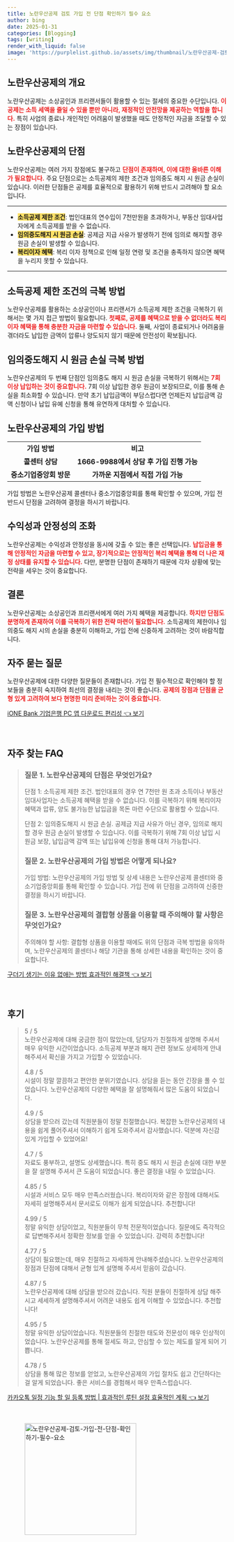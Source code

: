 ```yaml
---
title: 노란우산공제 검토 가입 전 단점 확인하기 필수 요소
author: bing
date: 2025-01-31
categories: [Blogging]
tags: [writing]
render_with_liquid: false
image: 'https://purplelist.github.io/assets/img/thumbnail/노란우산공제-검토-가입-전-단점-확인하기-필수-요소.webp'
---
```



<h2 id='노란우산공제의 개요'>노란우산공제의 개요</h2>

<p>노란우산공제는 소상공인과 프리랜서들이 활용할 수 있는 절세의 중요한 수단입니다. <b><span style="color: #ee2323;">이 공제는 소득 세액을 줄일 수 있을 뿐만 아니라, 재정적인 안전망을 제공하는 역할을 합니다.</span></b> 특히 사업의 종료나 개인적인 어려움이 발생했을 때도 안정적인 자금을 조달할 수 있는 장점이 있습니다.</p>

<h2 id='노란우산공제의 단점'>노란우산공제의 단점</h2>

<p>노란우산공제는 여러 가지 장점에도 불구하고 <b><span style="color: #ee2323;">단점이 존재하며, 이에 대한 올바른 이해가 필요합니다.</span></b> 주요 단점으로는 소득공제의 제한 조건과 임의중도 해지 시 원금 손실이 있습니다. 이러한 단점들은 공제를 효율적으로 활용하기 위해 반드시 고려해야 할 요소입니다.</p>

<hr />

<ul>
    <li><b><span style="background-color: #ffe066;">소득공제 제한 조건</span></b>: 법인대표의 연수입이 7천만원을 초과하거나, 부동산 임대사업자에게 소득공제를 받을 수 없습니다.</li>
    <li><b><span style="background-color: #ffe066;">임의중도해지 시 원금 손실</span></b>: 공제금 지급 사유가 발생하기 전에 임의로 해지할 경우 원금 손실이 발생할 수 있습니다.</li>
    <li><b><span style="background-color: #ffe066;">복리이자 혜택</span></b>: 복리 이자 정책으로 인해 일정 연령 및 조건을 충족하지 않으면 혜택을 누리지 못할 수 있습니다.</li>
</ul>

<hr />

<h2 id='소득공제 제한 조건의 극복 방법'>소득공제 제한 조건의 극복 방법</h2>

<p>노란우산공제를 활용하는 소상공인이나 프리랜서가 소득공제 제한 조건을 극복하기 위해서는 몇 가지 접근 방법이 필요합니다. <b><span style="color: #ee2323;">첫째로, 공제를 혜택으로 받을 수 없더라도 복리이자 혜택을 통해 충분한 자금을 마련할 수 있습니다.</span></b> 둘째, 사업이 종료되거나 어려움을 겪더라도 납입한 금액이 압류나 양도되지 않기 때문에 안전성이 확보됩니다.</p>

<h2 id='임의중도해지 시 원금 손실 극복 방법'>임의중도해지 시 원금 손실 극복 방법</h2>

<p>노란우산공제의 두 번째 단점인 임의중도 해지 시 원금 손실을 극복하기 위해서는 <b><span style="color: #ee2323;">7회 이상 납입하는 것이 중요합니다.</span></b> 7회 이상 납입한 경우 원금이 보장되므로, 이를 통해 손실을 최소화할 수 있습니다. 만약 초기 납입금액이 부담스럽다면 언제든지 납입금액 감액 신청이나 납입 유예 신청을 통해 유연하게 대처할 수 있습니다.</p>

<h2 id='노란우산공제의 가입 방법'>노란우산공제의 가입 방법</h2>

<table>
    <tr>
        <td style="text-align: center; height: 17px;"><b>가입 방법</b></td>
        <td style="text-align: center; height: 17px;"><b>비고</b></td>
    </tr>
    <tr>
        <td style="text-align: center; height: 17px;"><b>콜센터 상담</b></td>
        <td style="text-align: center; height: 17px;"><b>1666-9988에서 상담 후 가입 진행 가능</b></td>
    </tr>
    <tr>
        <td style="text-align: center; height: 17px;"><b>중소기업중앙회 방문</b></td>
        <td style="text-align: center; height: 17px;"><b>가까운 지점에서 직접 가입 가능</b></td>
    </tr>
</table>

<p>가입 방법은 노란우산공제 콜센터나 중소기업중앙회를 통해 확인할 수 있으며, 가입 전 반드시 단점을 고려하여 결정을 하시기 바랍니다.</p>

<h2 id='수익성과 안정성의 조화'>수익성과 안정성의 조화</h2>

<p>노란우산공제는 수익성과 안정성을 동시에 갖출 수 있는 좋은 선택입니다. <b><span style="color: #ee2323;">납입금을 통해 안정적인 자금을 마련할 수 있고, 장기적으로는 안정적인 복리 혜택을 통해 더 나은 재정 상태를 유지할 수 있습니다.</span></b> 다만, 분명한 단점이 존재하기 때문에 각자 상황에 맞는 전략을 세우는 것이 중요합니다.</p>

<h2 id='결론'>결론</h2>

<p>노란우산공제는 소상공인과 프리랜서에게 여러 가지 혜택을 제공합니다. <b><span style="color: #ee2323;">하지만 단점도 분명하게 존재하여 이를 극복하기 위한 전략 마련이 필요합니다.</span></b> 소득공제의 제한이나 임의중도 해지 시의 손실을 충분히 이해하고, 가입 전에 신중하게 고려하는 것이 바람직합니다.</p>

<h2 id='자주 묻는 질문'>자주 묻는 질문</h2>

<p>노란우산공제에 대한 다양한 질문들이 존재합니다. 가입 전 필수적으로 확인해야 할 정보들을 충분히 숙지하여 최선의 결정을 내리는 것이 좋습니다. <b><span style="color: #ee2323;">공제의 장점과 단점을 균형 있게 고려하여 보다 현명한 미리 준비하는 것이 중요합니다.</span></b></p>


<p><a class="click-button" title="iONE Bank 기업은행 PC 앱 다운로드 편리성" href="https://purplelist.github.io/posts/iONE-Bank-%EA%B8%B0%EC%97%85%EC%9D%80%ED%96%89-PC-%EC%95%B1-%EB%8B%A4%EC%9A%B4%EB%A1%9C%EB%93%9C-%ED%8E%B8%EB%A6%AC%EC%84%B1/" rel="dofollow">iONE Bank 기업은행 PC 앱 다운로드 편리성 👈 보기</a></p><br>
<h2 id='자주_찾는_FAQ'>자주 찾는 FAQ</h2>
<div itemscope="" itemtype="https://schema.org/FAQPage"> 
<blockquote> 
<div itemscope="" itemprop="mainEntity" itemtype="https://schema.org/Question"> 
<h3 itemprop="name">질문 1. 노란우산공제의 단점은 무엇인가요?</h3> 
<div itemscope="" itemprop="acceptedAnswer" itemtype="https://schema.org/Answer"> 
<span itemprop="text"> 
<p>단점 1: 소득공제 제한 조건. 법인대표의 경우 연 7천만 원 초과 소득이나 부동산임대사업자는 소득공제 혜택을 받을 수 없습니다. 이를 극복하기 위해 복리이자 혜택과 압류, 양도 불가능한 납입금을 목돈 마련 수단으로 활용할 수 있습니다.</p>
<p>단점 2: 임의중도해지 시 원금 손실. 공제금 지급 사유가 아닌 경우, 임의로 해지할 경우 원금 손실이 발생할 수 있습니다. 이를 극복하기 위해 7회 이상 납입 시 원금 보장, 납입금액 감액 또는 납입유예 신청을 통해 대처 가능합니다.</p>
</span> 
</div> 
</div> 

<div itemscope="" itemprop="mainEntity" itemtype="https://schema.org/Question"> 
<h3 itemprop="name">질문 2. 노란우산공제의 가입 방법은 어떻게 되나요?</h3> 
<div itemscope="" itemprop="acceptedAnswer" itemtype="https://schema.org/Answer"> 
<span itemprop="text"> 
<p>가입 방법: 노란우산공제의 가입 방법 및 상세 내용은 노란우산공제 콜센터와 중소기업중앙회를 통해 확인할 수 있습니다. 가입 전에 위 단점을 고려하여 신중한 결정을 하시기 바랍니다.</p>
</span> 
</div> 
</div> 

<div itemscope="" itemprop="mainEntity" itemtype="https://schema.org/Question"> 
<h3 itemprop="name">질문 3. 노란우산공제의 결합형 상품을 이용할 때 주의해야 할 사항은 무엇인가요?</h3> 
<div itemscope="" itemprop="acceptedAnswer" itemtype="https://schema.org/Answer"> 
<span itemprop="text"> 
<p>주의해야 할 사항: 결합형 상품을 이용할 때에도 위의 단점과 극복 방법을 유의하며, 노란우산공제의 콜센터나 해당 기관을 통해 상세한 내용을 확인하는 것이 중요합니다.</p>
</span> 
</div> 
</div> 

</blockquote> 
</div>
<p><a class="click-button" title="구더기 생기는 이유 없애는 방법 효과적인 해결책" href="https://purplelist.github.io/posts/%EA%B5%AC%EB%8D%94%EA%B8%B0-%EC%83%9D%EA%B8%B0%EB%8A%94-%EC%9D%B4%EC%9C%A0-%EC%97%86%EC%95%A0%EB%8A%94-%EB%B0%A9%EB%B2%95-%ED%9A%A8%EA%B3%BC%EC%A0%81%EC%9D%B8-%ED%95%B4%EA%B2%B0%EC%B1%85/" rel="dofollow">구더기 생기는 이유 없애는 방법 효과적인 해결책 👈 보기</a></p><br>
<h2 id='후기'>후기</h2>
<div itemscope itemtype="https://schema.org/Product">
  <blockquote>
  <div itemprop="review" itemscope itemtype="https://schema.org/Review">
      <div itemprop="reviewRating" itemscope itemtype="https://schema.org/Rating"> <span itemprop="ratingValue">5</span> / <span itemprop="bestRating">5</span> </div>
      <span itemprop="reviewBody">노란우산공제에 대해 궁금한 점이 많았는데, 담당자가 친절하게 설명해 주셔서 매우 유익한 시간이었습니다. 소득공제 부분과 해지 관련 정보도 상세하게 안내해주셔서 확신을 가지고 가입할 수 있었습니다.</span>
  </div>
  <br>
  <div itemprop="review" itemscope itemtype="https://schema.org/Review">
      <div itemprop="reviewRating" itemscope itemtype="https://schema.org/Rating"> <span itemprop="ratingValue">4.8</span> / <span itemprop="bestRating">5</span> </div>
      <span itemprop="reviewBody">시설이 정말 깔끔하고 편안한 분위기였습니다. 상담을 듣는 동안 긴장을 풀 수 있었습니다. 노란우산공제의 다양한 혜택을 잘 설명해줘서 많은 도움이 되었습니다.</span>
  </div>
  <br>
  <div itemprop="review" itemscope itemtype="https://schema.org/Review">
      <div itemprop="reviewRating" itemscope itemtype="https://schema.org/Rating"> <span itemprop="ratingValue">4.9</span> / <span itemprop="bestRating">5</span> </div>
      <span itemprop="reviewBody">상담을 받으러 갔는데 직원분들이 정말 친절했습니다. 복잡한 노란우산공제의 내용을 쉽게 풀어주셔서 이해하기 쉽게 도와주셔서 감사했습니다. 덕분에 자신감 있게 가입할 수 있었어요!</span>
  </div>
  <br>
  <div itemprop="review" itemscope itemtype="https://schema.org/Review">
      <div itemprop="reviewRating" itemscope itemtype="https://schema.org/Rating"> <span itemprop="ratingValue">4.7</span> / <span itemprop="bestRating">5</span> </div>
      <span itemprop="reviewBody">자료도 풍부하고, 설명도 상세했습니다. 특히 중도 해지 시 원금 손실에 대한 부분을 잘 설명해 주셔서 큰 도움이 되었습니다. 좋은 결정을 내릴 수 있었습니다.</span>
  </div>
  <br>
  <div itemprop="review" itemscope itemtype="https://schema.org/Review">
      <div itemprop="reviewRating" itemscope itemtype="https://schema.org/Rating"> <span itemprop="ratingValue">4.85</span> / <span itemprop="bestRating">5</span> </div>
      <span itemprop="reviewBody">시설과 서비스 모두 매우 만족스러웠습니다. 복리이자와 같은 장점에 대해서도 자세히 설명해주셔서 문서로도 이해가 쉽게 되었습니다. 추천합니다!</span>
  </div>
  <br>
  <div itemprop="review" itemscope itemtype="https://schema.org/Review">
      <div itemprop="reviewRating" itemscope itemtype="https://schema.org/Rating"> <span itemprop="ratingValue">4.99</span> / <span itemprop="bestRating">5</span> </div>
      <span itemprop="reviewBody">정말 유익한 상담이었고, 직원분들이 무척 전문적이었습니다. 질문에도 즉각적으로 답변해주셔서 정확한 정보를 얻을 수 있었습니다. 강력히 추천합니다!</span>
  </div>
  <br>
  <div itemprop="review" itemscope itemtype="https://schema.org/Review">
      <div itemprop="reviewRating" itemscope itemtype="https://schema.org/Rating"> <span itemprop="ratingValue">4.77</span> / <span itemprop="bestRating">5</span> </div>
      <span itemprop="reviewBody">상담이 필요했는데, 매우 친절하고 자세하게 안내해주셨습니다. 노란우산공제의 장점과 단점에 대해서 균형 있게 설명해 주셔서 믿음이 갔습니다.</span>
  </div>
  <br>
  <div itemprop="review" itemscope itemtype="https://schema.org/Review">
      <div itemprop="reviewRating" itemscope itemtype="https://schema.org/Rating"> <span itemprop="ratingValue">4.87</span> / <span itemprop="bestRating">5</span> </div>
      <span itemprop="reviewBody">노란우산공제에 대해 상담을 받으러 갔습니다. 직원 분들이 친절하게 상담 해주시고 세세하게 설명해주셔서 어려운 내용도 쉽게 이해할 수 있었습니다. 추천합니다!</span>
  </div>
  <br>
  <div itemprop="review" itemscope itemtype="https://schema.org/Review">
      <div itemprop="reviewRating" itemscope itemtype="https://schema.org/Rating"> <span itemprop="ratingValue">4.95</span> / <span itemprop="bestRating">5</span> </div>
      <span itemprop="reviewBody">정말 유익한 상담이었습니다. 직원분들의 친절한 태도와 전문성이 매우 인상적이었습니다. 노란우산공제를 통해 절세도 하고, 안심할 수 있는 제도를 알게 되어 기쁩니다.</span>
  </div>
  <br>
  <div itemprop="review" itemscope itemtype="https://schema.org/Review">
      <div itemprop="reviewRating" itemscope itemtype="https://schema.org/Rating"> <span itemprop="ratingValue">4.78</span> / <span itemprop="bestRating">5</span> </div>
      <span itemprop="reviewBody">상담을 통해 많은 정보를 얻었고, 노란우산공제의 가입 절차도 쉽고 간단하다는 걸 알게 되었습니다. 좋은 서비스를 경험해서 매우 만족스럽습니다.</span>
  </div>
  </blockquote>
</div>
<p><a class="click-button" title="카카오톡 일정 기능 할 일 등록 방법 | 효과적인 루틴 설정 효율적인 계획" href="https://purplelist.github.io/posts/%EC%B9%B4%EC%B9%B4%EC%98%A4%ED%86%A1-%EC%9D%BC%EC%A0%95-%EA%B8%B0%EB%8A%A5-%ED%95%A0-%EC%9D%BC-%EB%93%B1%EB%A1%9D-%EB%B0%A9%EB%B2%95-%ED%9A%A8%EA%B3%BC%EC%A0%81%EC%9D%B8-%EB%A3%A8%ED%8B%B4-%EC%84%A4%EC%A0%95-%ED%9A%A8%EC%9C%A8%EC%A0%81%EC%9D%B8-%EA%B3%84%ED%9A%8D/" rel="dofollow">카카오톡 일정 기능 할 일 등록 방법 | 효과적인 루틴 설정 효율적인 계획 👈 보기</a></p><br>
<figure class="image"><img src="https://purplelist.github.io/assets/img/thumbnail/노란우산공제-검토-가입-전-단점-확인하기-필수-요소.webp" alt="노란우산공제-검토-가입-전-단점-확인하기-필수-요소" width="256" height="256"></figure>